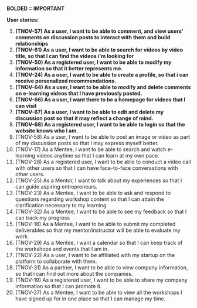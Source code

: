 **BOLDED = IMPORTANT**

**User stories:**

1. **(TNOV-57) As a user, I want to be able to comment, and view users' comments on discussion posts to interact with them and build relationships**
2. **(TNOV-61) As a user, I want to be able to search for videos by video title, so that I can find the videos i'm looking for**
3. **(TNOV-50) As a registered user, I want to be able to modify my information so that it better represents me.**
4. **(TNOV-24) As a user, I want to be able to create a profile, so that i can receive personalized recommendations.**
5. **(TNOV-64) As a user, I want to be able to modify and delete comments on e-learning videos that I have previously posted.**
6. **(TNOV-66) As a user, I want there to be a homepage for videos that I can visit**
7. **(TNOV-67) As a user, I want to be able to edit and delete my discussion post so that it may reflect a change of mind.**
8. **(TNOV-68) As a registered user, I want to be able to login so that the website knows who I am.**
9. (TNOV-58) As a user, I want to be able to post an image or video as part of my discussion posts so that I may express myself better.
10. (TNOV-17) As a Mentee, I want to be able to search and watch e-learning videos anytime so that I can learn at my own pace.
11. (TNOV-28) As a registered user, I want to be able to conduct a video call with other users so that I can have face-to-face conversations with other users.
12. (TNOV-25) As a Mentor, I want to talk about my experiences so that I can guide aspiring entrepreneurs.
13. (TNOV-23) As a Mentee, I want to be able to ask and respond to questions regarding workshop content so that I can attain the clarification necessary to my learning.
14. (TNOV-32) As a Mentee, I want to be able to see my feedback so that I can track my progress
15. (TNOV-18) As a Mentee, I want to be able to submit my completed deliverables so that my mentor/instructor will be able to evaluate my work.
16. (TNOV-29) As a Mentee, I want a calendar so that I can keep track of the workshops and events that I am in.
17. (TNOV-22) As a user, I want to be affiliated with my startup on the platform to collaborate with them.
18. (TNOV-31) As a partner, I want to be able to view company information, so that i can find out more about the companies.
19. (TNOV-19) As a registered user, I want to be able to share my company information so that I can promote it.
20. (TNOV-27) As a Mentee, I want to be able to view all the workshops I have signed up for in one place so that I can manage my time.